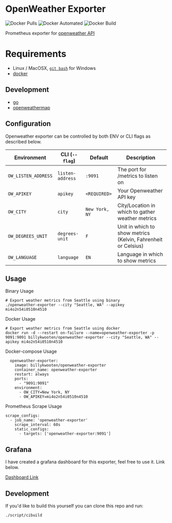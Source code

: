 # OpenWeather Exporter
![Docker Pulls](https://img.shields.io/docker/pulls/billykwooten/openweather-exporter.svg)
![Docker Automated](https://img.shields.io/docker/cloud/automated/billykwooten/openweather-exporter.svg)
![Docker Build](https://img.shields.io/docker/cloud/build/billykwooten/openweather-exporter.svg)

Prometheus exporter for [openweather API](https://openweathermap.org/api)

# Requirements

* Linux / MacOSX, [`git bash`](https://git-scm.com/download/win) for Windows
* [docker](https://www.docker.com)

## Development

* [go](https://golang.org/dl)
* [openweathermap](https://github.com/briandowns/openweathermap)

## Configuration

Openweather exporter can be controlled by both ENV or CLI flags as described below.

| Environment        	       | CLI (`--flag`)              | Default                 	    | Description                                                                                                      |
|----------------------------|-----------------------------|---------------------------- |------------------------------------------------------------------------------------------------------------------|
| `OW_LISTEN_ADDRESS`           | `listen-address`            | `:9091`                     | The port for /metrics to listen on |
| `OW_APIKEY`                   | `apikey`                    | `<REQUIRED>`                | Your Openweather API key |
| `OW_CITY`                     | `city`                      | `New York, NY`              | City/Location in which to gather weather metrics |
| `OW_DEGREES_UNIT`             | `degrees-unit`              | `F`                         | Unit in which to show metrics (Kelvin, Fahrenheit or Celsius) |
| `OW_LANGUAGE`                 | `language`                  | `EN`                        | Language in which to show metrics |

## Usage

Binary Usage
```
# Export weather metrics from Seattle using binary
./openweather-exporter --city "Seattle, WA" --apikey mi4o2n54i0510n4510
```

Docker Usage
```
# Export weather metrics from Seattle using docker
docker run -d --restart on-failure --name=openweather-exporter -p 9091:9091 billykwooten/openweather-exporter --city "Seattle, WA" --apikey mi4o2n54i0510n4510
```

Docker-compose Usage
```
  openweather-exporter:
    image: billykwooten/openweather-exporter
    container_name: openweather-exporter
    restart: always
    ports:
      - "9091:9091"
    environment:
      - OW_CITY=New York, NY
      - OW_APIKEY=mi4o2n54i0510n4510
```

Prometheus Scrape Usage
```
scrape_configs:
  - job_name: 'openweather-exporter'
    scrape_interval: 60s
    static_configs:
      - targets: ['openweather-exporter:9091']
```

## Grafana

I have created a grafana dashboard for this exporter, feel free to use it. Link below.

[Dashboard Link](https://github.com/billykwooten/GrafanaDashboards/blob/master/open_weather_map.json) 

## Development

If you'd like to build this yourself you can clone this repo and run:

```
./script/cibuild
```
